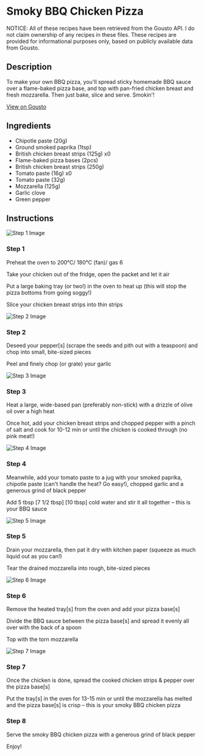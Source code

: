 # Smoky BBQ Chicken Pizza

NOTICE: All of these recipes have been retrieved from the Gousto API. I do not claim ownership of any recipes in these files. These recipes are provided for informational purposes only, based on publicly available data from Gousto.

## Description

To make your own BBQ pizza, you'll spread sticky homemade BBQ sauce over a flame-baked pizza base, and top with pan-fried chicken breast and fresh mozzarella. Then just bake, slice and serve. Smokin'!

[View on Gousto](https://www.gousto.co.uk/recipes/cookbook/smoky-bbq-chicken-pizza)

## Ingredients

- Chipotle paste (20g)
- Ground smoked paprika (1tsp)
- British chicken breast strips (125g) x0
- Flame-baked pizza bases (2pcs)
- British chicken breast strips (250g)
- Tomato paste (16g) x0
- Tomato paste (32g)
- Mozzarella (125g)
- Garlic clove
- Green pepper

## Instructions

![Step 1 Image](https://production-media.gousto.co.uk/cms/recipe-step-image/step-1-1604937402896-x200.jpg)

### Step 1

Preheat the oven to 200°C/ 180°C (fan)/ gas 6

Take your chicken out of the fridge, open the packet and let it air

Put a large baking tray (or two!) in the oven to heat up (this will stop the pizza bottoms from going soggy!)

Slice your chicken breast strips into thin strips

![Step 2 Image](https://production-media.gousto.co.uk/cms/recipe-step-image/step-2-1604937411437-x200.jpg)

### Step 2

Deseed your pepper[s] (scrape the seeds and pith out with a teaspoon) and chop into small, bite-sized pieces

Peel and finely chop (or grate) your garlic

![Step 3 Image](https://production-media.gousto.co.uk/cms/recipe-step-image/step-3-1604937419486-x200.jpg)

### Step 3

Heat a large, wide-based pan (preferably non-stick) with a drizzle of olive oil over a high heat

Once hot, add your chicken breast strips and chopped pepper with a pinch of salt and cook for 10-12 min or until the chicken is cooked through (no pink meat!)

![Step 4 Image](https://production-media.gousto.co.uk/cms/recipe-step-image/step-4-1604937433282-x200.jpg)

### Step 4

Meanwhile, add your tomato paste to a jug with your smoked paprika, chipotle paste (can't handle the heat? Go easy!), chopped garlic and a generous grind of black pepper

Add 5 tbsp <span class="text-purple">[7 1/2 tbsp]</span> <span class="text-danger">[10 tbsp]</span> cold water and stir it all together – this is your BBQ sauce

![Step 5 Image](https://production-media.gousto.co.uk/cms/recipe-step-image/step-5-1604937447615-x200.jpg)

### Step 5

Drain your mozzarella, then pat it dry with kitchen paper (squeeze as much liquid out as you can!)

Tear the drained mozzarella into rough, bite-sized pieces

![Step 6 Image](https://production-media.gousto.co.uk/cms/recipe-step-image/step-6-1604937467911-x200.jpg)

### Step 6

Remove the heated tray[s] from the oven and add your pizza base[s]

Divide the BBQ sauce between the pizza base[s] and spread it evenly all over with the back of a spoon

Top with the torn mozzarella

![Step 7 Image](https://production-media.gousto.co.uk/cms/recipe-step-image/step-7-1604937485301-x200.jpg)

### Step 7

Once the chicken is done, spread the cooked chicken strips & pepper over the pizza base[s] 

Put the tray[s] in the oven for 13-15 min or until the mozzarella has melted and the pizza base[s] is crisp – this is your smoky BBQ chicken pizza

### Step 8

Serve the smoky BBQ chicken pizza with a generous grind of black pepper

Enjoy!

